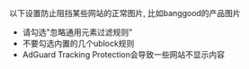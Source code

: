 以下设置防止阻挡某些网站的正常图片, 比如banggood的产品图片
 - 请勾选"忽略通用元素过滤规则"
 - 不要勾选内置的几个ublock规则
 - AdGuard Tracking Protection会导致一些网站不显示内容